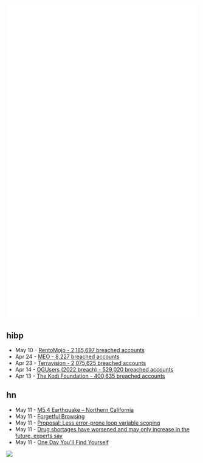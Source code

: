 ![Metrics](https://raw.githubusercontent.com/phixion/phixion/master/metrics.svg)

## hibp

<!--
for https://github.com/phixion/phixion/blob/main/.github/workflows/feeds.yml
-->
<!--START_SECTION:haveibeenpwnd-->
- May 10 - [RentoMojo - 2,185,697 breached accounts](https://haveibeenpwned.com/PwnedWebsites#RentoMojo)
- Apr 24 - [MEO - 8,227 breached accounts](https://haveibeenpwned.com/PwnedWebsites#MEO)
- Apr 23 - [Terravision - 2,075,625 breached accounts](https://haveibeenpwned.com/PwnedWebsites#Terravision)
- Apr 14 - [OGUsers (2022 breach) - 529,020 breached accounts](https://haveibeenpwned.com/PwnedWebsites#OGUsers2022)
- Apr 13 - [The Kodi Foundation - 400,635 breached accounts](https://haveibeenpwned.com/PwnedWebsites#KodiFoundation)
<!--END_SECTION:haveibeenpwnd-->

## hn

<!--
for https://github.com/phixion/phixion/blob/main/.github/workflows/feeds.yml
-->
<!--START_SECTION:hn-->
- May 11 - [M5.4 Earthquake – Northern California](https://earthquake.usgs.gov/earthquakes/eventpage/nc73886731)
- May 11 - [Forgetful Browsing](https://brave.com/privacy-updates/25-forgetful-browsing/)
- May 11 - [Proposal: Less error-prone loop variable scoping](https://github.com/golang/go/issues/60078)
- May 11 - [Drug shortages have worsened and may only increase in the future, experts say](https://www.cidrap.umn.edu/resilient-drug-supply/drug-shortages-have-worsened-and-may-only-increase-future-experts-say)
- May 11 - [One Day You&#x27;ll Find Yourself](https://www.onedayyoullfindyourself.com)
<!--END_SECTION:hn-->

<!--
for https://yhype.me
-->
![](https://hit.yhype.me/github/profile?user_id=13013670)

